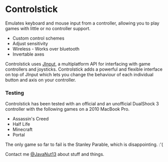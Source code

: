 # Controlstick

Emulates keyboard and mouse input from a controller, allowing you to play games with little or no controller support.

+ Custom control schemes
+ Adjust sensitivity
+ Wireless - Works over bluetooth
+ Invertable axes

Controlstick uses [JInput](https://java.net/projects/jinput), a multiplatform API for interfacing with game controllers and joysticks. Controlstick adds a powerful and flexible interface on top of JInput which lets you change the behaviour of each individual button and axis on your controller.

### Testing

Controlstick has been tested with an official and an unofficial DualShock 3 controller with the following games on a 2010 MacBook Pro.

+ Assassin's Creed
+ Half Life
+ Minecraft
+ Portal

The only game so far to fail is the Stanley Parable, which is disappointing. :'(

Contact me [@JavaNut13](http://twitter.com/javanut13) about stuff and things.